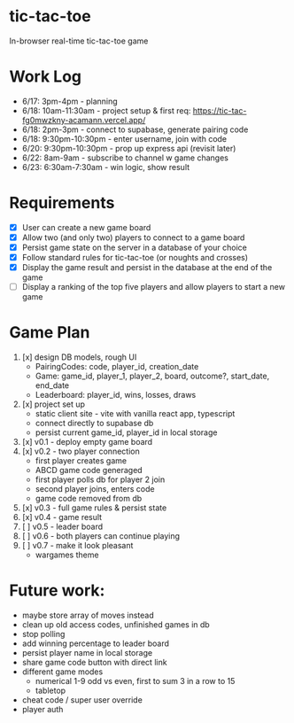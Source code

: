 # tic-tac-toe
In-browser real-time tic-tac-toe game

# Work Log
 - 6/17: 3pm-4pm - planning
 - 6/18: 10am-11:30am - project setup & first req: https://tic-tac-fg0mwzkny-acamann.vercel.app/
 - 6/18: 2pm-3pm - connect to supabase, generate pairing code
 - 6/18: 9:30pm-10:30pm - enter username, join with code
 - 6/20: 9:30pm-10:30pm - prop up express api (revisit later)
 - 6/22: 8am-9am - subscribe to channel w game changes
 - 6/23: 6:30am-7:30am - win logic, show result

# Requirements
 - [x] User can create a new game board
 - [x] Allow two (and only two) players to connect to a game board
 - [x] Persist game state on the server in a database of your choice
 - [x] Follow standard rules for tic-tac-toe (or noughts and crosses)
 - [x] Display the game result and persist in the database at the end of the game
 - [ ] Display a ranking of the top five players and allow players to start a new game

# Game Plan
 1. [x] design DB models, rough UI
    - PairingCodes: code, player_id, creation_date
    - Game: game_id, player_1, player_2, board, outcome?, start_date, end_date
    - Leaderboard: player_id, wins, losses, draws
 2. [x] project set up 
    - static client site - vite with vanilla react app, typescript
    - connect directly to supabase db
    - persist current game_id, player_id in local storage
 3. [x] v0.1 - deploy empty game board
 4. [x] v0.2 - two player connection
    - first player creates game
    - ABCD game code generaged
    - first player polls db for player 2 join
    - second player joins, enters code
    - game code removed from db
 5. [x] v0.3 - full game rules & persist state
 6. [x] v0.4 - game result
 7. [ ] v0.5 - leader board
 8. [ ] v0.6 - both players can continue playing
 8. [ ] v0.7 - make it look pleasant
    - wargames theme

# Future work:
 - maybe store array of moves instead
 - clean up old access codes, unfinished games in db
 - stop polling
 - add winning percentage to leader board
 - persist player name in local storage
 - share game code button with direct link
 - different game modes 
   - numerical 1-9 odd vs even, first to sum 3 in a row to 15
   - tabletop
 - cheat code / super user override
 - player auth

